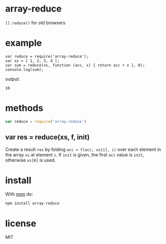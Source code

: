 # array-reduce

`[].reduce()` for old browsers

# example

```
var reduce = require('array-reduce');
var xs = [ 1, 2, 3, 4 ];
var sum = reduce(xs, function (acc, x) { return acc + x }, 0);
console.log(sum);
```

output:

```
10
```

# methods

``` js
var reduce = require('array-reduce')
```

## var res = reduce(xs, f, init)

Create a result `res` by folding `acc = f(acc, xs[i], i)` over each element in
the array `xs` at element `i`. If `init` is given, the first `acc` value is
`init`, otherwise `xs[0]` is used.

# install

With [npm](https://npmjs.org) do:

```
npm install array-reduce
```

# license

MIT
